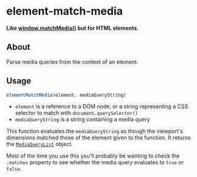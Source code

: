 # element-match-media

**Like [window.matchMedia()](https://developer.mozilla.org/en-US/docs/Web/API/Window/matchMedia) but for HTML elements.**

## About

Parse media queries from the context of an element. 

## Usage

```js
elementMatchMedia(element, mediaQueryString)
```

- `element` is a reference to a DOM node, or a string representing a CSS selector to match with `document.querySelector()`
- `mediaQueryString` is a string containing a media query

This function evaluates the `mediaQueryString` as though the viewport's dimensions matched those of the element given to the function. It returns the [`MediaQueryList`](https://developer.mozilla.org/en-US/docs/Web/API/MediaQueryList) object.

Most of the time you use this you'll probably be wanting to check the `.matches` property to see whether the media query evaluates to `true` or `false`.